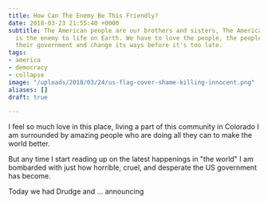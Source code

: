 ```yaml
---
title: How Can The Enemy Be This Friendly?
date: 2018-03-23 21:55:40 +0000
subtitle: The American people are our brothers and sisters, The American Government
  is the enemy to life on Earth. We have to love the people, the people have to reclaim
  their government and change its ways before it's too late.
tags:
- america
- democracy
- collapse
image: "/uploads/2018/03/24/us-flag-cover-shame-killing-innocent.png"
aliases: []
draft: true

---
```

I feel so much love in this place, living a part of this community in Colorado I am surrounded by amazing people who are doing all they can to make the world better.

But any time I start reading up on the latest happenings in "the world" I am bombarded with just how horrible, cruel, and desperate the US government has become.

Today we had Drudge and ... announcing